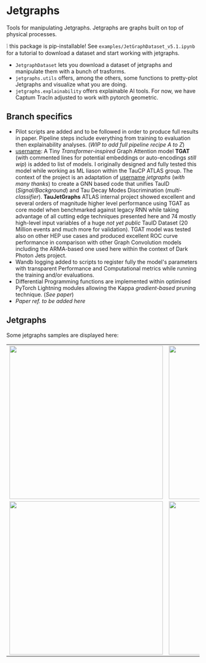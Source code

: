# Jetgraphs
Tools for manipulating Jetgraphs. Jetgraphs are graphs built on top of physical processes. 

:grey_exclamation: this package is pip-installable! See `examples/JetGraphDataset_v5.1.ipynb` for a tutorial to download a dataset and start working with jetgraphs.

- `JetgraphDataset` lets you download a dataset of jetgraphs and manipulate them with a bunch of trasforms.
- `jetgraphs.utils` offers, among the others, some functions to pretty-plot Jetgraphs and visualize what you are doing.
- `jetgraphs.explainability` offers explainable AI tools. For now, we have Captum TracIn adjusted to work with pytorch geometric.

## Branch specifics
- Pilot scripts are added and to be followed in order to produce full results in paper. Pipeline steps include everything from training to evaluation then explainability analyses. (*WIP to add full pipeline recipe A to Z*)
- [username](https://github.com/carmigna): A Tiny _Transformer-inspired_ Graph Attention model __TGAT__ (with commented lines for potential embeddings or auto-encodings _still wip_) is added to list of models. I originally designed and fully tested this model while working as ML liason within the TauCP ATLAS group. The context of the project is an adaptation of [username](https://github.com/alessiodevoto) _jetgraphs_ (_with many thanks_) to create a GNN based code that unifies TauID (_Signal/Background_) and Tau Decay Modes Discrimination (_multi-classifier_). __TauJetGraphs__ ATLAS internal project showed excellent and several orders of magnitude higher level performance using TGAT as core model when benchmarked against legacy RNN while taking advantage of all cutting edge techniques presented here and 74 mostly high-level input variables of a huge _not yet public_ TauID Dataset (20 Million events and much more for validation). TGAT model was tested also on other HEP use cases and produced excellent ROC curve performance in comparison with other Graph Convolution models including the ARMA-based one used here within the context of Dark Photon Jets project.     
- Wandb logging added to scripts to register fully the model's parameters with transparent Performance and Computational metrics while running the training and/or evaluations.
- Differential Programming functions are implemented within optimised PyTorch Lightning modules allowing the Kappa _gradient-based_ pruning technique. (*See paper*)
- _Paper ref. to be added here_ 

## Jetgraphs

Some jetgraphs samples are displayed here:

| | |
|:-------------------------:|:-------------------------:|
|<img width="400" src="https://github.com/alessiodevoto/jetgraphs/blob/main/images/g0.png?raw=true">  |  <img width="400" src="https://github.com/alessiodevoto/jetgraphs/blob/main/images/g1.png?raw=true">|
|<img width="400"  src="https://github.com/alessiodevoto/jetgraphs/blob/main/images/g2.png?raw=true">  |  <img width="400" src="https://github.com/alessiodevoto/jetgraphs/blob/main/images/g4.png?raw=true">|

